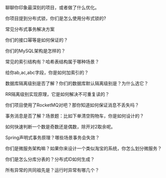 聊聊你印象最深刻的项目，或者做了什么优化。

你项目提到分布式锁，你们是怎么使用分布式锁的?

常见分布式事务解决方案

你们的接口幂等是如何保证的？

你们的MySQL架构是怎样的？

常见的索引结构有？哈希表结构属于哪种场景？

给你ab,ac,abc字段，你是如何加索引的？

数据库隔离级别是否了解？你们的数据库默认隔离级别是？为什么选它？

RR隔离级别实现原理，它是如何解决不可重复读的？

你们项目使用了RocketMQ对吧？那你知道如何保证消息不丢失吗？

事务消息是否了解？场景题：比如下单清空购物车，你是如何设计的？

如何快速判断一个数是奇数还是偶数，除开对2取余呢。

Spring声明式事务原理？哪些场景事务会失效？

你们是微服务架构嘛？如果你来设计一个类似淘宝的系统，你怎么划分微服务？

你们是怎么分库分表的？分布式ID如何生成？

所有异常的共同祖先是？运行时异常有哪几个？
